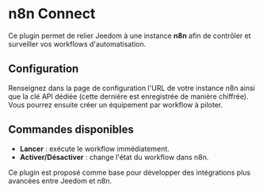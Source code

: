 # n8n Connect

Ce plugin permet de relier Jeedom à une instance **n8n** afin de contrôler et surveiller vos workflows d'automatisation.

## Configuration

Renseignez dans la page de configuration l'URL de votre instance n8n ainsi que la clé API dédiée (cette dernière est enregistrée de manière chiffrée). Vous pourrez ensuite créer un équipement par workflow à piloter.

## Commandes disponibles

- **Lancer** : exécute le workflow immédiatement.
- **Activer/Désactiver** : change l'état du workflow dans n8n.

Ce plugin est proposé comme base pour développer des intégrations plus avancées entre Jeedom et n8n.
